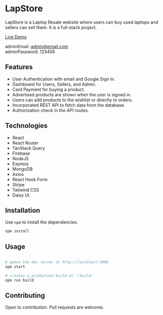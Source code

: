 # LapStore

LapStore is a Laptop Resale website where users can buy used laptops and sellers can sell them. It is a full-stack project.

[Live Demo](https://lap-store-v1.web.app/)

adminEmail: admin@email.com\
adminPassword: 123456

## Features

-   User Authentication with email and Google Sign In.
-   Dashboard for Users, Sellers, and Admin.
-   Card Payment for buying a product.
-   Advertised products are shown when the user is signed in.
-   Users can add products to the wishlist or directly to orders.
-   Incorporated REST API to fetch data from the database.
-   Authorization check in the API routes.

## Technologies

-   React
-   React Router
-   TanStack Query
-   Firebase
-   NodeJS
-   Express
-   MongoDB
-   Axios
-   React Hook Form
-   Stripe
-   Tailwind CSS
-   Daisy UI

## Installation

Use `npm` to install the dependencies.

```bash
npm install
```

## Usage

```bash

# opens the dev server at http://localhost:3000
npm start

# creates a production build at '/build'
npm run build
```

## Contributing

Open to contribution. Pull requests are welcome.
